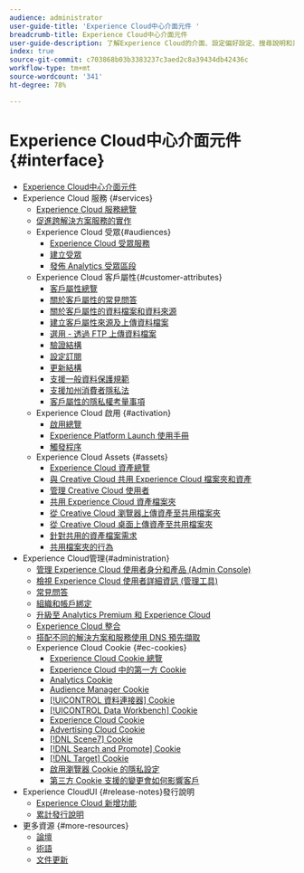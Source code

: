 ```yaml
---
audience: administrator
user-guide-title: 'Experience Cloud中心介面元件 '
breadcrumb-title: Experience Cloud中心介面元件
user-guide-description: 了解Experience Cloud的介面、設定偏好設定、搜尋說明和業務物件。 取得使用者和產品管理、客戶屬性、對象庫、Cookie和Experience Cloud資產的相關說明。
index: true
source-git-commit: c703868b03b3383237c3aed2c8a39434db42436c
workflow-type: tm+mt
source-wordcount: '341'
ht-degree: 78%

---
```



# Experience Cloud中心介面元件 {#interface}

+ [Experience Cloud中心介面元件](experience-cloud.md)
+ Experience Cloud 服務 {#services}
   + [Experience Cloud 服務總覽](core-services-landing.md)
   + [促進跨解決方案服務的實作](core-services.md)
   + Experience Cloud 受眾{#audiences}
      + [Experience Cloud 受眾服務](audience-library.md)
      + [建立受眾](t-audience-create.md)
      + [發佈 Analytics 受眾區段](t-publish-audience-segment.md)
   + Experience Cloud 客戶屬性{#customer-attributes}
      + [客戶屬性總覽](attributes.md)
      + [關於客戶屬性的常見問答](faq-crs.md)
      + [關於客戶屬性的資料檔案和資料來源](crs-data-file.md)
      + [建立客戶屬性來源及上傳資料檔案](t-crs-usecase.md)
      + [選用 - 透過 FTP 上傳資料檔案](t-upload-attributes-ftp.md)
      + [驗證結構](validate-schema.md)
      + [設定訂閱](subscription.md)
      + [更新結構](t-update-schema.md)
      + [支援一般資料保護規範](gdpr.md)
      + [支援加州消費者隱私法](ccpa.md)
      + [客戶屬性的隱私權考量事項](privacy-mac.md)
   + Experience Cloud 啟用 {#activation}
      + [啟用總覽](activation.md)
      + [Experience Platform Launch 使用手冊](https://experienceleague.adobe.com/docs/launch/using/home.html?lang=en)
      + [觸發程序](triggers.md)
   + Experience Cloud Assets {#assets}
      + [Experience Cloud 資產總覽](experience-cloud-assets.md)
      + [與 Creative Cloud 共用 Experience Cloud 檔案夾和資產](creative-cloud.md)
      + [管理 Creative Cloud 使用者](t-admin-add-cc-user.md)
      + [共用 Experience Cloud 資產檔案夾](t-share-creative-cloud.md)
      + [從 Creative Cloud 瀏覽器上傳資產至共用檔案夾](t-upload-asset-cc.md)
      + [從 Creative Cloud 桌面上傳資產至共用檔案夾](t-cc-asset-upload-thor.md)
      + [針對共用的資產檔案需求](assets-file-reqs.md)
      + [共用檔案夾的行為](asset-behavior.md)
+ Experience Cloud管理{#administration}
   + [管理 Experience Cloud 使用者身分和產品 (Admin Console)](admin-getting-started.md)
   + [檢視 Experience Cloud 使用者詳細資訊 (管理工具)](admin-tool-experience-cloud.md)
   + [常見問答](faq.md)
   + [組織和帳戶綁定](organizations.md)
   + [升級至 Analytics Premium 和 Experience Cloud](upgrade-to-analytics-premium.md)
   + [Experience Cloud 整合](marketing-cloud-integrations.md)
   + [搭配不同的解決方案和服務使用 DNS 預先擷取](dns-prefetch.md)
   + Experience Cloud Cookie {#ec-cookies}
      + [Experience Cloud Cookie 總覽](cookies-privacy.md)
      + [Experience Cloud 中的第一方 Cookie](cookies-first-party.md)
      + [Analytics Cookie](cookies-analytics.md)
      + [Audience Manager Cookie](cookies-am.md)
      + [[!UICONTROL 資料連接器] Cookie](cookies-dc.md)
      + [[!UICONTROL Data Workbench] Cookie](cookies-insight.md)
      + [Experience Cloud Cookie](cookies-mc.md)
      + [Advertising Cloud Cookie](cookies-advertising-cloud.md)
      + [[!DNL Scene7] Cookie](cookies-s7.md)
      + [[!DNL Search and Promote] Cookie](cookies-snp.md)
      + [[!DNL Target] Cookie](cookies-target.md)
      + [啟用瀏覽器 Cookie 的隱私設定](browser-cookie-settings.md)
      + [第三方 Cookie 支援的變更會如何影響客戶](cookies-thirdparty.md)
+ Experience CloudUI {#release-notes}發行說明
   + [Experience Cloud 新增功能](https://experienceleague.adobe.com/docs/release-notes/experience-cloud/current.html?lang=en)
   + [累計發行說明](release-notes.md)
+ 更多資源 {#more-resources}
   + [論壇](https://experienceleaguecommunities.adobe.com/)
   + [術語](terms.md)
   + [文件更新](doc-updates.md)
